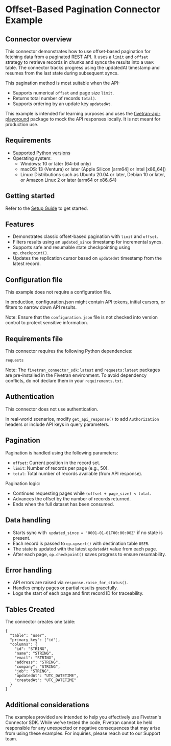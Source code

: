 # Offset-Based Pagination Connector Example

## Connector overview
This connector demonstrates how to use offset-based pagination for fetching data from a paginated REST API. It uses a `limit` and `offset` strategy to retrieve records in chunks and syncs the results into a `USER` table. The connector tracks progress using the updatedAt timestamp and resumes from the last state during subsequent syncs.

This pagination method is most suitable when the API:
- Supports numerical `offset` and page size `limit`.
- Returns total number of records `total)`.
- Supports ordering by an update key `updatedAt`.

This example is intended for learning purposes and uses the [fivetran-api-playground](https://pypi.org/project/fivetran-api-playground/) package to mock the API responses locally. It is not meant for production use.


## Requirements
- [Supported Python versions](https://github.com/fivetran/fivetran_connector_sdk/blob/main/README.md#requirements)   
- Operating system:
  - Windows: 10 or later (64-bit only)
  - macOS: 13 (Ventura) or later (Apple Silicon [arm64] or Intel [x86_64])
  - Linux: Distributions such as Ubuntu 20.04 or later, Debian 10 or later, or Amazon Linux 2 or later (arm64 or x86_64)


## Getting started
Refer to the [Setup Guide](https://fivetran.com/docs/connectors/connector-sdk/setup-guide) to get started.


## Features
- Demonstrates classic offset-based pagination with `limit` and `offset`.
- Filters results using an `updated_since` timestamp for incremental syncs.
- Supports safe and resumable state checkpointing using `op.checkpoint()`.
- Updates the replication cursor based on `updatedAt` timestamp from the latest record.


## Configuration file
This example does not require a configuration file.

In production, configuration.json might contain API tokens, initial cursors, or filters to narrow down API results.

Note: Ensure that the `configuration.json` file is not checked into version control to protect sensitive information.


## Requirements file
This connector requires the following Python dependencies:

```
requests
```

Note: The `fivetran_connector_sdk:latest` and `requests:latest` packages are pre-installed in the Fivetran environment. To avoid dependency conflicts, do not declare them in your `requirements.txt`.


## Authentication
This connector does not use authentication.

In real-world scenarios, modify `get_api_response()` to add `Authorization` headers or include API keys in query parameters.


## Pagination
Pagination is handled using the following parameters:
- `offset`: Current position in the record set.
- `limit`: Number of records per page (e.g., 50).
- `total`: Total number of records available (from API response).

Pagination logic:
- Continues requesting pages while `(offset + page_size) < total`.
- Advances the offset by the number of records returned.
- Ends when the full dataset has been consumed.


## Data handling
- Starts sync with` updated_since = '0001-01-01T00:00:00Z'` if no state is present.
- Each record is passed to `op.upsert()` with destination table `USER`.
- The state is updated with the latest `updatedAt` value from each page.
- After each page, `op.checkpoint()` saves progress to ensure resumability.

## Error handling
- API errors are raised via `response.raise_for_status()`.
- Handles empty pages or partial results gracefully.
- Logs the start of each page and first record ID for traceability.

## Tables Created
The connector creates one table:

```
{
  "table": "user",
  "primary_key": ["id"],
  "columns": {
    "id": "STRING",
    "name": "STRING",
    "email": "STRING",
    "address": "STRING",
    "company": "STRING",
    "job": "STRING",
    "updatedAt": "UTC_DATETIME",
    "createdAt": "UTC_DATETIME"
  }
}
```


## Additional considerations

The examples provided are intended to help you effectively use Fivetran's Connector SDK. While we've tested the code, Fivetran cannot be held responsible for any unexpected or negative consequences that may arise from using these examples. For inquiries, please reach out to our Support team.